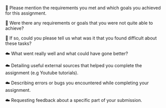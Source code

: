 🎯 Please mention the requirements you met and which goals you achieved for this assignment.

🎯 Were there any requirements or goals that you were not quite able to achieve?

🎯 If so, could you please tell us what was it that you found difficult about these tasks?

☁️ What went really well and what could have gone better?

☁️ Detailing useful external sources that helped you complete the assignment (e.g Youtube tutorials).

☁️ Describing errors or bugs you encountered while completing your assignment.

☁️ Requesting feedback about a specific part of your submission.
